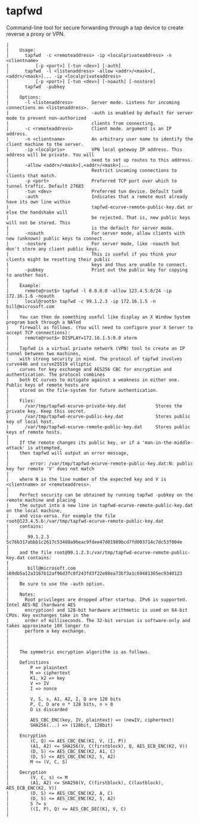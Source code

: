 # tapfwd

Command-line tool for secure forwarding through a tap device to create reverse a proxy or VPN.

    |    
    |    Usage:
    |      tapfwd  -c <remoteaddress> -ip <localprivateaddress> -n <clientname>
    |          [-p <port>] [-tun <dev>] [-auth]
    |      tapfwd  -l <listenaddress> -allow <addr>/<mask>[,<addr>/<mask>]... -ip <localprivateaddress>
    |          [-p <port>] [-tun <dev>] [-noauth] [-nostore]
    |      tapfwd  -pubkey
    |    
    |    Options:
    |      -l <listenaddress>       Server mode. Listens for incoming connections on <listenaddress>.
    |                               -auth is enabled by default for server mode to prevent non-authorized
    |                               clients from connecting.
    |      -c <remoteaddress>       Client mode. argument is an IP address.
    |      -n <clientname>          An arbitrary user name to identify the client machine to the server.
    |      -ip <localpriv>          VPN local gateway IP address. This address will be private. You will
    |                               need to set up routes to this address.
    |      -allow <addr>/<mask>[,<addr>/<mask>]...
    |                               Restrict incoming connections to clients that match.
    |      -p <port>                Preferred TCP port over which to tunnel traffic. Default 27683
    |      -tun <dev>               Preferred tun device. Default tun0
    |      -auth                    Indicates that a remote must already have its own line within
    |                               tapfwd-ecurve-remote-public-key.dat or else the handshake will
    |                               be rejected. That is, new public keys will not be stored. This
    |                               is the default for server mode.
    |      -noauth                  For server mode, allow clients with new (unknown) public keys to connect.
    |      -nostore                 For server mode, like -noauth but don't store any client public keys.
    |                               This is useful if you think your clients might be resetting their public
    |                               keys and thus are unable to connect.
    |      -pubkey                  Print out the public key for copying to another host.
    |    
    |    Example:
    |      remote@root$> tapfwd -l 0.0.0.0 -allow 123.4.5.0/24 -ip 172.16.1.6 -noauth
    |      local@root$> tapfwd -c 99.1.2.3 -ip 172.16.1.5 -n bill@microsoft.com
    |    
    |    You can then do something useful like display an X Window System program back through a NATed
    |    firewall as follows. (You will need to configure your X Server to accept TCP connections):
    |      remote@root$> DISPLAY=172.16.1.5:0.0 xterm
    |    
    |    Tapfwd is a virtual private network (VPN) tool to create an IP tunnel between two machines,
    |    with strong security in mind. The protocol of tapfwd involves curve446 and curve25519 elliptic
    |    curves for key exchange and AES256 CBC for encryption and authentication. The protocol combines
    |    both EC curves to mitigate against a weakness in either one. Public keys of remote hosts are
    |    stored on the file-system for future authentication.
    |    
    |    Files:
    |      /var/tmp/tapfwd-ecurve-private-key.dat           Stores the private key. Keep this secret.
    |      /var/tmp/tapfwd-ecurve-public-key.dat            Stores public key of local host.
    |      /var/tmp/tapfwd-ecurve-remote-public-key.dat     Stores public keys of remote hosts.
    |    
    |    If the remote changes its public key, or if a 'man-in-the-middle-attack' is attempted,
    |    then tapfwd will output an error message,
    |    
    |        error: /var/tmp/tapfwd-ecurve-remote-public-key.dat:N: public key for remote 'V' does not match
    |    
    |    where N is the line number of the expected key and V is <clientname> or <remoteaddress>.
    |    
    |    Perfect security can be obtained by running tapfwd -pubkey on the remote machine and placing
    |    the output into a new line in tapfwd-ecurve-remote-public-key.dat on the local machine,
    |    and visa-versa. For example the file root@123.4.5.6:/var/tmp/tapfwd-ecurve-remote-public-key.dat
    |    contains:
    |    
    |       99.1.2.3     5c76b317abbb1c2617c53480a96eac9fdee47d01989bcd7fd003714c7dc53f004e
    |    
    |    and the file root@99.1.2.3:/var/tmp/tapfwd-ecurve-remote-public-key.dat contains:
    |    
    |       bill@microsoft.com     169db5a12a3167b12af96d3fc0f243fd3f22e88ea73bf3a1c69481365ec9340123
    |    
    |    Be sure to use the -auth option.
    |    
    |    Notes:
    |      Root privileges are dropped after startup. IPv6 is supported. Intel AES-NI (hardware AES
    |      encryption) and 128-bit hardware arithmetic is used on 64-bit CPUs. Key exchanges take in the
    |      order of milliseconds. The 32-bit version is software-only and takes approximate 10X longer to
    |      perform a key exchange.
    |    
    |    
    |    
    |    The symmetric encryption algorithm is as follows.
    |    
    |    Definitions
    |        P => plaintext
    |        M => ciphertext
    |        K1, k2 => key
    |        V => IV
    |        I => nonce
    |    
    |        V, S, s, A1, A2, I, Q are 128 bits
    |        P, C, D are n * 128 bits, n > 0
    |        D is discarded
    |    
    |        AES_CBC_ENC(key, IV, plaintext) => (newIV, ciphertext)
    |        SHA256(...) => (128bit, 128bit)
    |    
    |    Encryption
    |        (C, Q) <= AES_CBC_ENC(K1, V, (I, P))
    |        (A1, A2) <= SHA256(V, C(firstblock), Q, AES_ECB_ENC(K2, V))
    |        (D, S) <= AES_CBC_ENC(K2, A1, C)
    |        (D, S) <= AES_CBC_ENC(K2, S, A2)
    |        M <= (V, C, S)
    |    
    |    Decryption
    |        (V, C, s) <= M
    |        (A1, A2) <= SHA256(V, C(firstblock), C(lastblock), AES_ECB_ENC(K2, V))
    |        (D, S) <= AES_CBC_ENC(K2, A, C)
    |        (D, S) <= AES_CBC_ENC(K2, S, A2)
    |        S ?= s
    |        ((I, P), Q) <= AES_CBC_DEC(K1, V, C)
    |    

